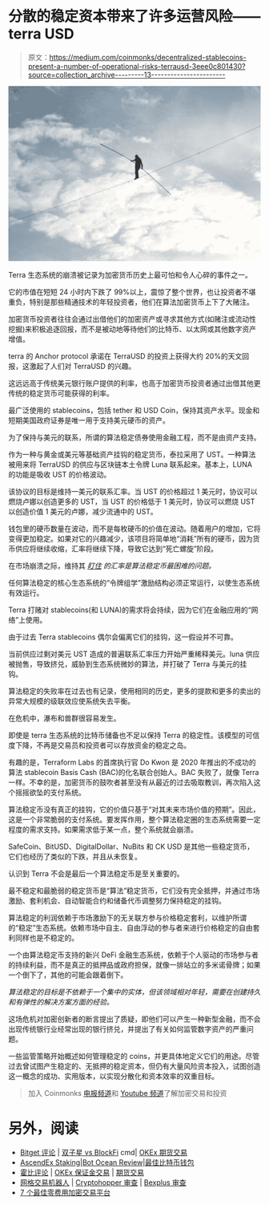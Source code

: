 # 分散的稳定资本带来了许多运营风险——terra USD

> 原文：<https://medium.com/coinmonks/decentralized-stablecoins-present-a-number-of-operational-risks-terrausd-3eee0c801430?source=collection_archive---------13----------------------->

![](img/5b85a336ab65b6c39573946dcb3e13ae.png)

Terra 生态系统的崩溃被记录为加密货币历史上最可怕和令人心碎的事件之一。

它的市值在短短 24 小时内下跌了 99%以上，震惊了整个世界，也让投资者不堪重负，特别是那些精通技术的年轻投资者，他们在算法加密货币上下了大赌注。

加密货币投资者往往会通过出借他们的加密资产或寻求其他方式(如赌注或流动性挖掘)来积极追逐回报，而不是被动地等待他们的比特币、以太网或其他数字资产增值。

terra 的 Anchor protocol 承诺在 TerraUSD 的投资上获得大约 20%的天文回报，这激起了人们对 TerraUSD 的兴趣。

这远远高于传统美元银行账户提供的利率，也高于加密货币投资者通过出借其他更传统的稳定货币可能获得的利率。

最广泛使用的 stablecoins，包括 tether 和 USD Coin，保持其资产水平。现金和短期美国政府证券是唯一用于支持美元硬币的资产。

为了保持与美元的联系，所谓的算法稳定债券使用金融工程，而不是由资产支持。

作为一种与黄金或美元等基础资产挂钩的稳定货币，泰拉采用了 UST。一种算法被用来将 TerraUSD 的供应与区块链本土令牌 Luna 联系起来。基本上，LUNA 的功能是吸收 UST 的价格波动。

该协议的目标是维持一美元的联系汇率。当 UST 的价格超过 1 美元时，协议可以燃烧卢娜以创造更多的 UST，当 UST 的价格低于 1 美元时，协议可以燃烧 UST 以创造价值 1 美元的卢娜，减少流通中的 UST。

钱包里的硬币数量在波动，而不是每枚硬币的价值在波动。随着用户的增加，它将变得更加稳定。如果对它的兴趣减少，该项目将简单地“消耗”所有的硬币，因为货币供应将继续收缩，汇率将继续下降，导致它达到“死亡螺旋”阶段。

在市场崩溃之际，维持其 [*盯住*](https://coinmarketcap.com/alexandria/glossary/peg) *的汇率是算法稳定币最困难的问题。*

任何算法稳定的核心生态系统的“令牌组学”激励结构必须正常运行，以使生态系统有效运行。

Terra 打赌对 stablecoins(和 LUNA)的需求将会持续，因为它们在金融应用的“网络”上使用。

由于过去 Terra stablecoins 偶尔会偏离它们的挂钩，这一假设并不可靠。

当前供应过剩对美元 UST 造成的普遍联系汇率压力开始严重稀释美元。luna 供应被抛售，导致挤兑，威胁到生态系统微妙的算法，并打破了 Terra 与美元的挂钩。

算法稳定的失败率在过去也有记录，使用相同的历史，更多的提款和更多的卖出的异常大规模的级联效应使系统失去平衡。

在危机中，瀑布和兽群很容易发生。

即使是 terra 生态系统的比特币储备也不足以保持 Terra 的稳定性。该模型的可信度下降，不再是交易员和投资者可以存放资金的稳定之岛。

有趣的是，Terraform Labs 的首席执行官 Do Kwon 是 2020 年推出的不成功的算法 stablecoin Basis Cash (BAC)的化名联合创始人。BAC 失败了，就像 Terra 一样。不幸的是，加密货币的鼓吹者甚至没有从最近的过去吸取教训，再次陷入这个摇摇欲坠的支付系统。

算法稳定币没有真正的挂钩，它的价值只基于“对其未来市场价值的预期”。因此，这是一个非常脆弱的支付系统。要发挥作用，整个算法稳定圈的生态系统需要一定程度的需求支持。如果需求低于某一点，整个系统就会崩溃。

SafeCoin、BitUSD、DigitalDollar、NuBits 和 CK USD 是其他一些稳定货币，它们也经历了类似的下跌，并且从未恢复。

认识到 Terra 不会是最后一个算法稳定币是至关重要的。

最不稳定和最脆弱的稳定货币是“算法”稳定货币，它们没有完全抵押，并通过市场激励、套利机会、自动智能合约和储备代币调整努力保持稳定的挂钩。

算法稳定的利润依赖于市场激励下的无关联方参与价格稳定套利，以维护所谓的“稳定”生态系统。依赖市场中自主、自由浮动的参与者来进行价格稳定的自由套利同样也是不稳定的。

一个由算法稳定币支持的新兴 DeFi 金融生态系统，依赖于个人驱动的市场参与者的持续利益，而不是真正的抵押品或政府担保，就像一排站立的多米诺骨牌；如果一个倒下了，其他的可能会跟着倒下。

*算法稳定的目标是不依赖于一个集中的实体，但该领域相对年轻，需要在创建持久和有弹性的解决方案方面的经验。*

这场危机对加密创新者的断言提出了质疑，即他们可以产生一种新型金融，而不会出现传统银行业经常出现的银行挤兑，并提出了有关如何监管数字资产的严重问题。

一些监管策略开始概述如何管理稳定的 coins，并更具体地定义它们的用途。尽管过去曾试图产生稳定的、无抵押的稳定资本，但仍有大量风险资本投入，试图创造这一概念的成功、实用版本，以实现分散化和资本效率的双重目标。

> 加入 Coinmonks [电报频道](https://t.me/coincodecap)和 [Youtube 频道](https://www.youtube.com/c/coinmonks/videos)了解加密交易和投资

# 另外，阅读

*   [Bitget 评论](https://coincodecap.com/bitget-review) | [双子星 vs BlockFi](https://coincodecap.com/gemini-vs-blockfi) cmd| [OKEx 期货交易](https://coincodecap.com/okex-futures-trading)
*   [AscendEx Staking](https://coincodecap.com/ascendex-staking)|[Bot Ocean Review](https://coincodecap.com/bot-ocean-review)|[最佳比特币钱包](https://coincodecap.com/bitcoin-wallets-india)
*   [霍比评论](https://coincodecap.com/huobi-review) | [OKEx 保证金交易](https://coincodecap.com/okex-margin-trading) | [期货交易](https://coincodecap.com/futures-trading)
*   [网格交易机器人](https://coincodecap.com/grid-trading) | [Cryptohopper 审查](/coinmonks/cryptohopper-review-a388ff5bae88) | [Bexplus 审查](https://coincodecap.com/bexplus-review)
*   [7 个最佳零费用加密交易平台](https://coincodecap.com/zero-fee-crypto-exchanges)